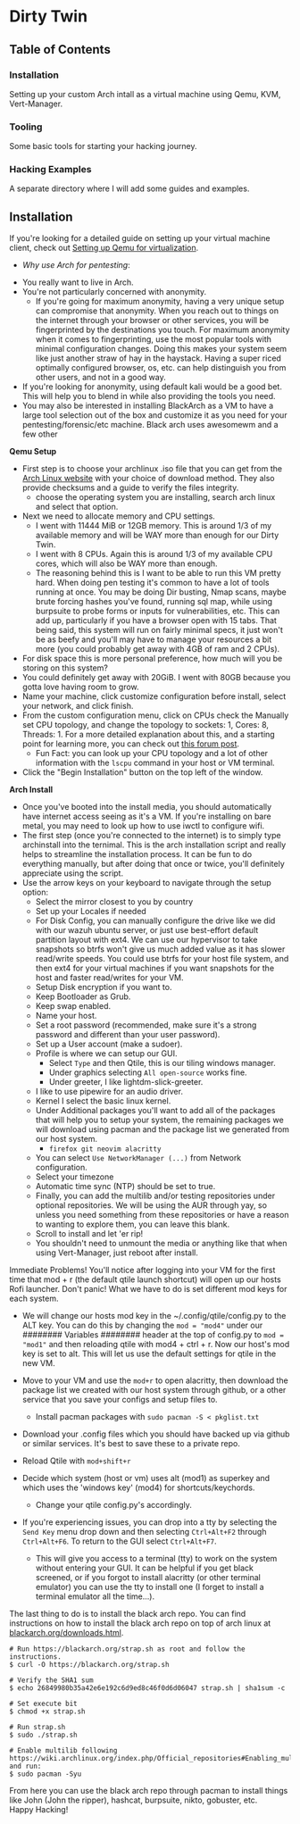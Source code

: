 # Dirty Twin

## Table of Contents

### Installation

Setting up your custom Arch intall as a virtual machine using Qemu, KVM, Vert-Manager.

### Tooling

Some basic tools for starting your hacking journey.

### Hacking Examples

A separate directory where I will add some guides and examples.

## Installation

If you're looking for a detailed guide on setting up your virtual machine client, check out [Setting up Qemu for virtualization](https://github.com/Xerips/ArchLinux/tree/main/ArchLinuxInstallation#setting-up-qemu-for-virtualization).

- _Why use Arch for pentesting_:

* You really want to live in Arch.
* You're not particularly concerned with anonymity.
  - If you're going for maximum anonymity, having a very unique setup can compromise that anonymity. When you reach out to things on the internet through your browser or other services, you will be fingerprinted by the destinations you touch. For maximum anonymity when it comes to fingerprinting, use the most popular tools with minimal configuration changes. Doing this makes your system seem like just another straw of hay in the haystack. Having a super riced optimally configured browser, os, etc. can help distinguish you from other users, and not in a good way.
* If you're looking for anonymity, using default kali would be a good bet. This will help you to blend in while also providing the tools you need.
* You may also be interested in installing BlackArch as a VM to have a large tool selection out of the box and customize it as you need for your pentesting/forensic/etc machine. Black arch uses awesomewm and a few other

**Qemu Setup**

- First step is to choose your archlinux .iso file that you can get from the [Arch Linux website](https://archlinux.org/download/) with your choice of download method. They also provide checksums and a guide to verify the files integrity.
  - choose the operating system you are installing, search arch linux and select that option.
- Next we need to allocate memory and CPU settings.
  - I went with 11444 MiB or 12GB memory. This is around 1/3 of my available memory and will be WAY more than enough for our Dirty Twin.
  - I went with 8 CPUs. Again this is around 1/3 of my available CPU cores, which will also be WAY more than enough.
  - The reasoning behind this is I want to be able to run this VM pretty hard. When doing pen testing it's common to have a lot of tools running at once. You may be doing Dir busting, Nmap scans, maybe brute forcing hashes you've found, running sql map, while using burpsuite to probe forms or inputs for vulnerabilities, etc. This can add up, particularly if you have a browser open with 15 tabs. That being said, this system will run on fairly minimal specs, it just won't be as beefy and you'll may have to manage your resources a bit more (you could probably get away with 4GB of ram and 2 CPUs).
- For disk space this is more personal preference, how much will you be storing on this system?
- You could definitely get away with 20GiB. I went with 80GB because you gotta love having room to grow.
- Name your machine, click customize configuration before install, select your network, and click finish.
- From the custom configuration menu, click on CPUs check the Manually set CPU topology, and change the topology to sockets: 1, Cores: 8, Threads: 1. For a more detailed explanation about this, and a starting point for learning more, you can check out [this forum post](https://forum.level1techs.com/t/virt-manager-cpu-topology/162094).
  - Fun Fact: you can look up your CPU topology and a lot of other information with the `lscpu` command in your host or VM terminal.
- Click the "Begin Installation" button on the top left of the window.

**Arch Install**

- Once you've booted into the install media, you should automatically have internet access seeing as it's a VM. If you're installing on bare metal, you may need to look up how to use iwctl to configure wifi.
- The first step (once you're connected to the internet) is to simply type archinstall into the ternimal. This is the arch installation script and really helps to streamline the installation process. It can be fun to do everything manually, but after doing that once or twice, you'll definitely appreciate using the script.
- Use the arrow keys on your keyboard to navigate through the setup option:
  - Select the mirror closest to you by country
  - Set up your Locales if needed
  - For Disk Config, you can manually configure the drive like we did with our wazuh ubuntu server, or just use best-effort default partition layout with ext4. We can use our hypervisor to take snapshots so btrfs won't give us much added value as it has slower read/write speeds. You could use btrfs for your host file system, and then ext4 for your virtual machines if you want snapshots for the host and faster read/writes for your VM.
  - Setup Disk encryption if you want to.
  - Keep Bootloader as Grub.
  - Keep swap enabled.
  - Name your host.
  - Set a root password (recommended, make sure it's a strong password and different than your user password).
  - Set up a User account (make a sudoer).
  - Profile is where we can setup our GUI.
    - Select `Type` and then Qtile, this is our tiling windows manager.
    - Under graphics selecting `All open-source` works fine.
    - Under greeter, I like lightdm-slick-greeter.
  - I like to use pipewire for an audio driver.
  - Kernel I select the basic linux kernel.
  - Under Additional packages you'll want to add all of the packages that will help you to setup your system, the remaining packages we will download using pacman and the package list we generated from our host system.
    - `firefox git neovim alacritty`
  - You can select `Use NetworkManager (...)` from Network configuration.
  - Select your timezone
  - Automatic time sync (NTP) should be set to true.
  - Finally, you can add the multilib and/or testing repositories under optional repositories. We will be using the AUR through yay, so unless you need something from these repositories or have a reason to wanting to explore them, you can leave this blank.
  - Scroll to install and let 'er rip!
  - You shouldn't need to unmount the media or anything like that when using Vert-Manager, just reboot after install.

Immediate Problems! You'll notice after logging into your VM for the first time that mod + r (the default qtile launch shortcut) will open up our hosts Rofi launcher. Don't panic! What we have to do is set different mod keys for each system.

- We will change our hosts mod key in the ~/.config/qtile/config.py to the ALT key. You can do this by changing the `mod = "mod4"` under our ######## Variables ######## header at the top of config.py to `mod = "mod1"` and then reloading qtile with mod4 + ctrl + r.
  Now our host's mod key is set to alt. This will let us use the default settings for qtile in the new VM.
- Move to your VM and use the `mod+r` to open alacritty, then download the package list we created with our host system through github, or a other service that you save your configs and setup files to.
  - Install pacman packages with `sudo pacman -S < pkglist.txt`
- Download your .config files which you should have backed up via github or similar services. It's best to save these to a private repo.
- Reload Qtile with `mod+shift+r`
- Decide which system (host or vm) uses alt (mod1) as superkey and which uses the 'windows key' (mod4) for shortcuts/keychords.

  - Change your qtile config.py's accordingly.

- If you're experiencing issues, you can drop into a tty by selecting the `Send Key` menu drop down and then selecting `Ctrl+Alt+F2` through `Ctrl+Alt+F6`. To return to the GUI select `Ctrl+Alt+F7`.
  - This will give you access to a terminal (tty) to work on the system without entering your GUI. It can be helpful if you get black screened, or if you forgot to install alacritty (or other terminal emulator) you can use the tty to install one (I forget to install a terminal emulator all the time...).

The last thing to do is to install the black arch repo. You can find instructions on how to install the black arch repo on top of arch linux at [blackarch.org/downloads.html](https://blackarch.org/downloads.html).

```
# Run https://blackarch.org/strap.sh as root and follow the instructions.
$ curl -O https://blackarch.org/strap.sh

# Verify the SHA1 sum
$ echo 26849980b35a42e6e192c6d9ed8c46f0d6d06047 strap.sh | sha1sum -c

# Set execute bit
$ chmod +x strap.sh

# Run strap.sh
$ sudo ./strap.sh

# Enable multilib following https://wiki.archlinux.org/index.php/Official_repositories#Enabling_multilib and run:
$ sudo pacman -Syu
```

From here you can use the black arch repo through pacman to install things like John (John the ripper), hashcat, burpsuite, nikto, gobuster, etc.  
Happy Hacking!
